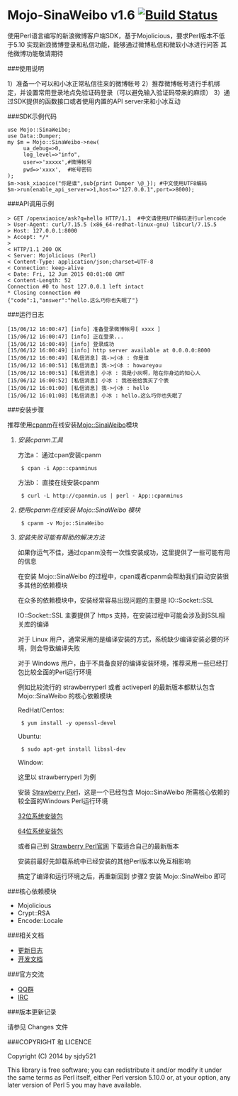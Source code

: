 Mojo-SinaWeibo v1.6 [![Build Status](https://travis-ci.org/sjdy521/Mojo-SinaWeibo.svg?branch=master)](https://travis-ci.org/sjdy521/Mojo-SinaWeibo)
========================
使用Perl语言编写的新浪微博客户端SDK，基于Mojolicious，要求Perl版本不低于5.10
实现新浪微博登录和私信功能，能够通过微博私信和微软小冰进行问答
其他微博功能敬请期待

###使用说明

   1）准备一个可以和小冰正常私信往来的微博帐号
   2）推荐微博帐号进行手机绑定，并设置常用登录地点免验证码登录（可以避免输入验证码带来的麻烦）
   3）通过SDK提供的函数接口或者使用内置的API server来和小冰互动

###SDK示例代码

    use Mojo::SinaWeibo;
    use Data::Dumper;
    my $m = Mojo::SinaWeibo->new(
         ua_debug=>0,
         log_level=>"info",
         user=>'xxxxx',#微博帐号
         pwd=>'xxxx',  #帐号密码
    );
    $m->ask_xiaoice("你是谁",sub{print Dumper \@_}); #中文使用UTF8编码
    $m->run(enable_api_server=>1,host=>"127.0.0.1",port=>8000);

###API调用示例

    > GET /openxiaoice/ask?q=hello HTTP/1.1  #中文请使用UTF编码进行urlencode
    > User-Agent: curl/7.15.5 (x86_64-redhat-linux-gnu) libcurl/7.15.5
    > Host: 127.0.0.1:8000
    > Accept: */*
    > 
    < HTTP/1.1 200 OK
    < Server: Mojolicious (Perl)
    < Content-Type: application/json;charset=UTF-8
    < Connection: keep-alive
    < Date: Fri, 12 Jun 2015 08:01:08 GMT
    < Content-Length: 52
    Connection #0 to host 127.0.0.1 left intact
    * Closing connection #0
    {"code":1,"answer":"hello.这么巧你也失眠了"}

###运行日志

    [15/06/12 16:00:47] [info] 准备登录微博帐号[ xxxx ]
    [15/06/12 16:00:47] [info] 正在登录...
    [15/06/12 16:00:49] [info] 登录成功
    [15/06/12 16:00:49] [info] http server available at 0.0.0.0:8000
    [15/06/12 16:00:49] [私信消息] 我->小冰 : 你是谁
    [15/06/12 16:00:51] [私信消息] 我->小冰 : howareyou
    [15/06/12 16:00:51] [私信消息] 小冰 : 我是小灰啊，陪在你身边的知心人
    [15/06/12 16:00:52] [私信消息] 小冰 : 我爸爸给我买了个表
    [15/06/12 16:01:00] [私信消息] 我->小冰 : hello
    [15/06/12 16:01:08] [私信消息] 小冰 : hello.这么巧你也失眠了

###安装步骤

推荐使用[cpanm](https://metacpan.org/pod/distribution/App-cpanminus/bin/cpanm)在线安装[Mojo::SinaWeibo](https://metacpan.org/pod/Mojo::SinaWeibo)模块

1. *安装cpanm工具*

    方法a： 通过cpan安装cpanm

        $ cpan -i App::cpanminus

    方法b： 直接在线安装cpanm

        $ curl -L http://cpanmin.us | perl - App::cpanminus

2. *使用cpanm在线安装 Mojo::SinaWeibo 模块*

        $ cpanm -v Mojo::SinaWeibo

3. *安装失败可能有帮助的解决方法*

    如果你运气不佳，通过cpanm没有一次性安装成功，这里提供了一些可能有用的信息

    在安装 Mojo::SinaWeibo 的过程中，cpan或者cpanm会帮助我们自动安装很多其他的依赖模块

    在众多的依赖模块中，安装经常容易出现问题的主要是 IO::Socket::SSL

    IO::Socket::SSL 主要提供了 https 支持，在安装过程中可能会涉及到SSL相关库的编译

    对于 Linux 用户，通常采用的是编译安装的方式，系统缺少编译安装必要的环境，则会导致编译失败

    对于 Windows 用户，由于不具备良好的编译安装环境，推荐采用一些已经打包比较全面的Perl运行环境

    例如比较流行的 strawberryperl 或者 activeperl 的最新版本都默认包含 Mojo::SinaWeibo 的核心依赖模块

    RedHat/Centos:

        $ yum install -y openssl-devel

    Ubuntu:

        $ sudo apt-get install libssl-dev

    Window:

    这里以 strawberryperl 为例

    安装 [Strawberry Perl](http://strawberryperl.com/)，这是一个已经包含 Mojo::SinaWeibo 所需核心依赖的较全面的Windows Perl运行环境

    [32位系统安装包](http://strawberryperl.com/download/5.22.0.1/strawberry-perl-5.22.0.1-32bit.msi)

    [64位系统安装包](http://strawberryperl.com/download/5.22.0.1/strawberry-perl-5.22.0.1-64bit.msi)

    或者自己到 [Strawberry Perl官网](http://strawberryperl.com/) 下载适合自己的最新版本

    安装前最好先卸载系统中已经安装的其他Perl版本以免互相影响

    搞定了编译和运行环境之后，再重新回到 步骤2 安装 Mojo::SinaWeibo 即可

###核心依赖模块

* Mojolicious
* Crypt::RSA
* Encode::Locale

###相关文档

* [更新日志](https://github.com/sjdy521/Mojo-SinaWeibo/blob/master/Changes)
* [开发文档](https://metacpan.org/pod/Mojo::SinaWeibo)

###官方交流

* [QQ群](http://jq.qq.com/?_wv=1027&k=kjVJzo)
* [IRC](http://irc.perfi.wang/?channel=#Mojo-Webqq)

###版本更新记录

请参见 Changes 文件

###COPYRIGHT 和 LICENCE

Copyright (C) 2014 by sjdy521

This library is free software; you can redistribute it and/or modify
it under the same terms as Perl itself, either Perl version 5.10.0 or,
at your option, any later version of Perl 5 you may have available.
